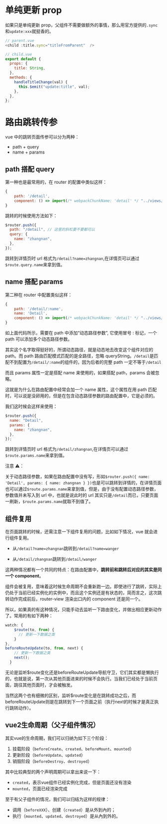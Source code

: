 # 单纯更新 prop

如果只是单纯更新 prop，父组件不需要做额外的事情，那么用官方提供的`.sync`和`update:xxx`就挺香的。

```js
// parent.vue
<child :title.sync="titleFromParent"  />
```

```js
// child.vue
export default {
  props: {
    title: String,
  },
  methods: {
    handleTitleChange(val) {
      this.$emit("update:title", val);
    },
  },
};
```

# 路由跳转传参

vue 中的跳转页面传参可以分为两种：

- path + query
- name + params

## path 搭配 query

第一种也是最常用的，在 router 的配置中类似这样：

```js
{
    path: '/detail',
    component: () => import(/* webpackChunkName: 'detail' */ "../views/detail" )
}
```

跳转的时候使用方法如下：

```js
$router.push({
  path: "/detail", // 这里的斜杠要不要都可以
  query: {
    name: "zhangnan",
  },
});
```

跳转到详情页时 url 格式为`/detail?name=zhangnan`,在详情页可以通过`$route.query.name`来拿到值。

## name 搭配 params

第二种在 router 中配置类似这样：

```js
{
    path: '/detail/:name',
    name: 'Detail',
    component: () => import(/* webpackChunkName: 'detail' */ "../views/detail" )
}
```

如上面代码所示，需要在 path 中添加“动态路径参数”, 它使用冒号 : 标记，一个 path 可以添加多个动态路径参数。

其实这个名字取得挺好的，所谓动态路径，就是动态地去改变这个组件对应的 path。而 path 路由匹配模式匹配的是全路径，忽略 queryString。`/detail`是匹配不到配置为`/detail/:name`的组件的，因为后者的完整 path 一定不等于`/detail`

而且 params 属性一定是搭配 name 来使用的，如果搭配 path，params 会被忽略。

这就是为什么在路由配置中经常会加一个 name 属性，这个属性在用 path 匹配时，可以说是没卵用的，但是在包含动态路径参数的路由配置中，它是必须的。

我们这时候会这样来使用：

```js
$router.push({
  name: "Detail",
  params: {
    name: "zhangnan",
  },
});
```

跳转到详情页时 url 格式为`/detail/zhangnan`,在详情页可以通过`$route.params.name`来拿到值。

注意 ⚠️：

关于动态路径参数，如果在路由配置中没有写，形如`$router.push({ name: 'Detail', params: { name: zhangnan } })`也是可以跳转到详情的，在详情页面也可以通过`$route.params.name`来拿到值，但是，由于没有配置动态路径参数，参数值并未写入到 url 中，也就是说此时的 url 其实只是`/detail`而已，只要页面一刷新，`$route.params.name`就取不到值了。

## 组件复用

在页面跳转的时候，还需注意一下组件复用的问题，比如如下情况，vue 就会进行组件复用。

- 从`/detail?name=zhangnan`跳转到`/detail?name=wanger`

- 从`/detail/zhangnan`跳转到`/detail/wanger`

这两种情况都有一个共同的特点：在路由配置中，**跳转前和跳转后对应的其实是同一个 component**。

组件会被复用，意味着这时候生命周期不会重新跑一边。即使进行了跳转，实际上仍处于当前已经实例化的实例中，而且这个实例还是有状态的，简而言之，这次跳转动作完成前后，router-view 渲染出口内的 component 还是同一个。

所以，如果真的有这种情况，只能手动去监听一下路由变化，并做出相应更新动作了。常用的有如下两种：

```js
watch: {
    $route(to, from) {
      // 更新一下数据之类
    }
},
beforeRouteUpdate(to, from, next) {
    // 更新一下数据之类
    next();
  }
```
无论是监听$route变化还是beforeRouteUpdate导航守卫，它们其实都是懒执行的，也就是说，第一次从其他页面进来的时候不会执行。当我们已经处于当前页面，跳往其他页面时，才会被触发。

当然这两个也有细微的区别，监听$route变化是在跳转成功之后，而beforeRouteUpdate则是在跳转到下一个页面之前（执行next的时候才是真正执行跳转动作）。

## vue2生命周期（父子组件情况）

其实vue的生命周期，我们可以归纳为如下三个阶段：

1. 挂载阶段（`beforeCreate`、`created`、`beforeMount`、`mounted`）
2. 更新阶段（`beforeUpdate`、`updated`）
3. 销毁阶段（`beforeDestroy`、`destroyed`）

其中比较典型的两个声明周期可以拿出来说一下：

- `created`，表示vue组件已经实例化完成，但是页面还没有渲染
- `mounted`，页面已经渲染完成

至于有父子组件的情况，我们可以归结为这样的规律：

- 调用（`beforeXXX`）、创建（`created`）是从外到內的；
- 执行（`mounted`、`updated`、`destroyed`）是从內到外的。
